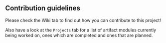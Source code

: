 ## Contribution guidelines

Please check the Wiki tab to find out how you can contribute to this project!

Also have a look at the `Projects` tab for a list of artifact modules currently being worked on, ones which are completed and ones that are planned.